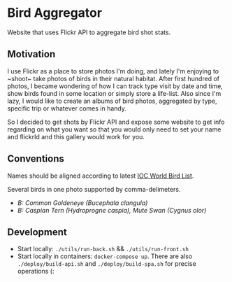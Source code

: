 # Bird Aggregator

Website that uses Flickr API to aggregate bird shot stats.

## Motivation

I use Flickr as a place to store photos I'm doing, and lately I'm enjoying to ~shoot~ take photos of birds in their natural habitat.
After first hundred of photos, I became wondering of how I can track type visit by date and time, show birds found in some location or simply store a life-list.
Also since I'm lazy, I would like to create an albums of bird photos, aggregated by type, specific trip or whatever comes in handy.

So I decided to get shots by Flickr API and expose some website to get info regarding on what you want so that you would only need to set your name and flickrId and this gallery would work for you.

## Conventions

Names should be aligned according to latest [IOC World Bird List](http://www.worldbirdnames.org/).

Several birds in one photo supported by comma-delimeters.

- _B: Common Goldeneye (Bucephala clangula)_
- _B: Caspian Tern (Hydroprogne caspia), Mute Swan (Cygnus olor)_

## Development

- Start locally: `./utils/run-back.sh` && `./utils/run-front.sh`
- Start locally in containers: `docker-compose up`. There are also `./deploy/build-api.sh` and `./deploy/build-spa.sh` for precise operations (:
